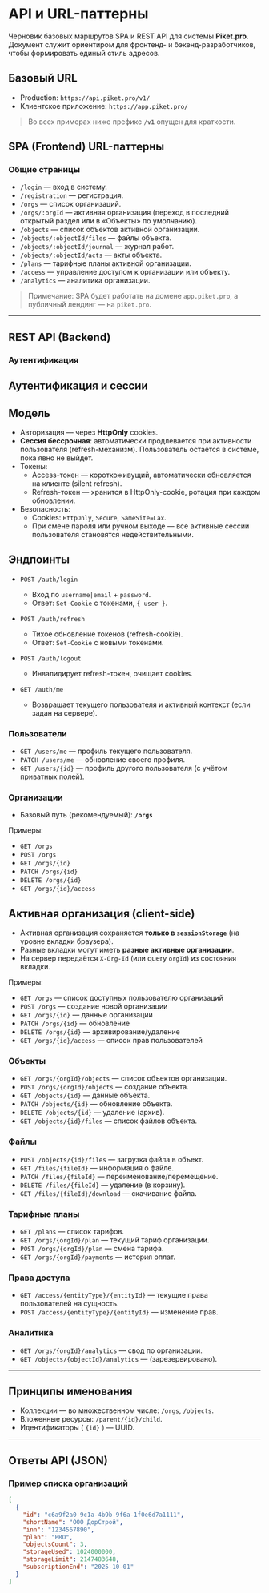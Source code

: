 # API и URL-паттерны

Черновик базовых маршрутов SPA и REST API для системы **Piket.pro**.  
Документ служит ориентиром для фронтенд- и бэкенд-разработчиков, чтобы формировать единый стиль адресов.

## Базовый URL

- Production: `https://api.piket.pro/v1/`
- Клиентское приложение: `https://app.piket.pro/`

> Во всех примерах ниже префикс **`/v1`** опущен для краткости.

## SPA (Frontend) URL-паттерны

### Общие страницы
- `/login` — вход в систему.
- `/registration` — регистрация.
- `/orgs` — список организаций.
- `/orgs/:orgId` — активная организация (переход в последний открытый раздел или в «Объекты» по умолчанию).
- `/objects` — список объектов активной организации.
- `/objects/:objectId/files` — файлы объекта.
- `/objects/:objectId/journal` — журнал работ.
- `/objects/:objectId/acts` — акты объекта.
- `/plans` — тарифные планы активной организации.
- `/access` — управление доступом к организации или объекту.
- `/analytics` — аналитика организации.

> Примечание: SPA будет работать на домене `app.piket.pro`, а публичный лендинг — на `piket.pro`.

---

## REST API (Backend)

### Аутентификация
## Аутентификация и сессии

## Модель
- Авторизация — через **HttpOnly** cookies.
- **Сессия бессрочная**: автоматически продлевается при активности пользователя (refresh-механизм). Пользователь остаётся в системе, пока явно не выйдет.
- Токены:
  - Access-токен — короткоживущий, автоматически обновляется на клиенте (silent refresh).
  - Refresh-токен — хранится в HttpOnly-cookie, ротация при каждом обновлении.
- Безопасность:
  - Cookies: `HttpOnly`, `Secure`, `SameSite=Lax`.
  - При смене пароля или ручном выходе — все активные сессии пользователя становятся недействительными.

## Эндпоинты

- `POST /auth/login`
  - Вход по `username|email` + `password`.
  - Ответ: `Set-Cookie` с токенами, `{ user }`.

- `POST /auth/refresh`
  - Тихое обновление токенов (refresh-cookie).
  - Ответ: `Set-Cookie` с новыми токенами.

- `POST /auth/logout`
  - Инвалидирует refresh-токен, очищает cookies.

- `GET /auth/me`
  - Возвращает текущего пользователя и активный контекст (если задан на сервере).

### Пользователи
- `GET /users/me` — профиль текущего пользователя.
- `PATCH /users/me` — обновление своего профиля.
- `GET /users/{id}` — профиль другого пользователя (с учётом приватных полей).

### Организации
- Базовый путь (рекомендуемый): **`/orgs`**

Примеры:
- `GET /orgs`
- `POST /orgs`
- `GET /orgs/{id}`
- `PATCH /orgs/{id}`
- `DELETE /orgs/{id}`
- `GET /orgs/{id}/access`

## Активная организация (client-side)
- Активная организация сохраняется **только в `sessionStorage`** (на уровне вкладки браузера).
- Разные вкладки могут иметь **разные активные организации**.
- На сервер передаётся `X-Org-Id` (или query `orgId`) из состояния вкладки.

Примеры:
- `GET /orgs` — список доступных пользователю организаций
- `POST /orgs` — создание новой организации
- `GET /orgs/{id}` — данные организации
- `PATCH /orgs/{id}` — обновление
- `DELETE /orgs/{id}` — архивирование/удаление
- `GET /orgs/{id}/access` — список прав пользователей


### Объекты
- `GET /orgs/{orgId}/objects` — список объектов организации.
- `POST /orgs/{orgId}/objects` — создание объекта.
- `GET /objects/{id}` — данные объекта.
- `PATCH /objects/{id}` — обновление объекта.
- `DELETE /objects/{id}` — удаление (архив).
- `GET /objects/{id}/files` — список файлов объекта.

### Файлы
- `POST /objects/{id}/files` — загрузка файла в объект.
- `GET /files/{fileId}` — информация о файле.
- `PATCH /files/{fileId}` — переименование/перемещение.
- `DELETE /files/{fileId}` — удаление (в корзину).
- `GET /files/{fileId}/download` — скачивание файла.

### Тарифные планы
- `GET /plans` — список тарифов.
- `GET /orgs/{orgId}/plan` — текущий тариф организации.
- `POST /orgs/{orgId}/plan` — смена тарифа.
- `GET /orgs/{orgId}/payments` — история оплат.

### Права доступа
- `GET /access/{entityType}/{entityId}` — текущие права пользователей на сущность.
- `POST /access/{entityType}/{entityId}` — изменение прав.

### Аналитика
- `GET /orgs/{orgId}/analytics` — свод по организации.
- `GET /objects/{objectId}/analytics` — (зарезервировано).

---

## Принципы именования
- Коллекции — во множественном числе: `/orgs`, `/objects`.
- Вложенные ресурсы: `/parent/{id}/child`.
- Идентификаторы ( `{id}` ) — UUID.

---

## Ответы API (JSON)

### Пример списка организаций
```json
[
  {
    "id": "c6a9f2a0-9c1a-4b9b-9f6a-1f0e6d7a1111",
    "shortName": "ООО ДорСтрой",
    "inn": "1234567890",
    "plan": "PRO",
    "objectsCount": 3,
    "storageUsed": 1024000000,
    "storageLimit": 2147483648,
    "subscriptionEnd": "2025-10-01"
  }
]
```

